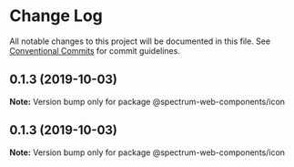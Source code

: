 # Change Log

All notable changes to this project will be documented in this file.
See [Conventional Commits](https://conventionalcommits.org) for commit guidelines.

## 0.1.3 (2019-10-03)

**Note:** Version bump only for package @spectrum-web-components/icon

## 0.1.3 (2019-10-03)

**Note:** Version bump only for package @spectrum-web-components/icon
